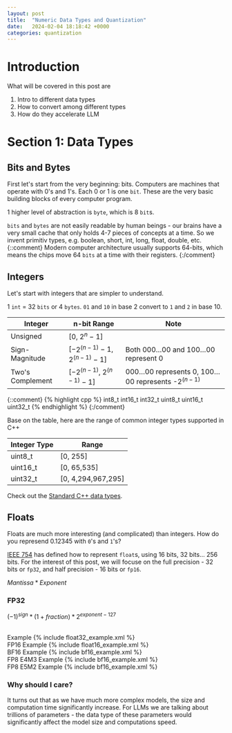 ```yaml
---
layout: post
title:  "Numeric Data Types and Quantization"
date:   2024-02-04 18:18:42 +0000
categories: quantization
---
```


# Introduction
What will be covered in this post are
1. Intro to different data types
2. How to convert among different types
3. How do they accelerate LLM

# Section 1: Data Types
## Bits and Bytes
First let's start from the very beginning: bits. Computers are machines that operate with 0's and 1's. Each 0 or 1 is one `bit`. These are the very basic building blocks of every computer program.

1 higher level of abstraction is `byte`, which is 8 `bit`s.

`bits` and `bytes` are not easily readable by human beings - our brains have a very small cache that only holds 4-7 pieces of concepts at a time. So we invent primitiv types, e.g. boolean, short, int, long, float, double, etc.
{::comment}
Modern computer architecture usually supports 64-bits, which means the chips move 64 `bits` at a time with their registers.
{:/comment}

## Integers
Let's start with integers that are simpler to understand.

1 `int` = 32 `bits` or 4 `bytes`. `01` and `10` in base 2 convert to `1` and `2` in base 10.

| Integer    | n-bit Range | Note |
| -------- | ------- | ----|
| Unsigned  | [0, $2^n$ − 1] | |
| Sign-Magnitude  | [−$2^{(n-1)}$ − 1, $2^{(n-1)}$ − 1] | Both 000…00 and 100…00 represent 0|
| Two's Complement  | [−$2^{(n-1)}$, $2^{(n-1)}$ − 1] | 000…00 represents 0, 100…00 represents -$2^{(n-1)}$|

{::comment}
{% highlight cpp %}
int8_t
int16_t
int32_t
uint8_t
uint16_t
uint32_t
{% endhighlight %}
{:/comment}

Base on the table, here are the range of common integer types supported in C++

| Integer Type | Range |
| -------- | ------- |
| uint8_t | [0, 255] |
| uint16_t | [0, 65,535] |
| uint32_t | [0, 4,294,967,295] |

Check out the [Standard C++ data types][cpp-types].

[cpp-types]: https://en.cppreference.com/w/cpp/header/cstdint

## Floats
Floats are much more interesting (and complicated) than integers. How do you represend 0.12345 with `0`'s and `1`'s?

[IEEE 754](https://en.wikipedia.org/wiki/IEEE_754) has defined how to represent `float`s, using 16 bits, 32 bits... 256 bits. For the interest of this post, we will focuse on the full precision - 32 bits or `fp32`, and half precision - 16 bits or `fp16`.

$Mantissa * Exponent$

### FP32

${(-1)}^{sign} * (1 + fraction) * 2^{exponent-127}$

<br>
Example
{% include float32_example.xml %}

<br>
FP16 Example
{% include float16_example.xml %}


<br>
BF16 Example
{% include bf16_example.xml %}

<br>
FP8 E4M3 Example
{% include bf16_example.xml %}


<br>
FP8 E5M2 Example
{% include bf16_example.xml %}

### Why should I care?
It turns out that as we have much more complex models, the size and computation time significantly increase. For LLMs we are talking about trillions of parameters - the data type of these parameters would significantly affect the model size and computations speed.